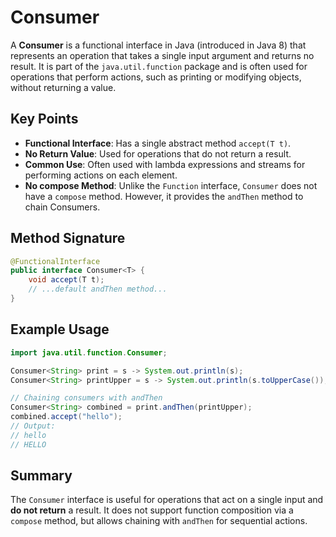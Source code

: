# Consumer

A **Consumer** is a functional interface in Java (introduced in Java 8) that represents an operation that takes a single input argument and returns no result. It is part of the `java.util.function` package and is often used for operations that perform actions, such as printing or modifying objects, without returning a value.

## Key Points
- **Functional Interface**: Has a single abstract method `accept(T t)`.
- **No Return Value**: Used for operations that do not return a result.
- **Common Use**: Often used with lambda expressions and streams for performing actions on each element.
- **No compose Method**: Unlike the `Function` interface, `Consumer` does not have a `compose` method. However, it provides the `andThen` method to chain Consumers.

## Method Signature
```java
@FunctionalInterface
public interface Consumer<T> {
    void accept(T t);
    // ...default andThen method...
}
```

## Example Usage
```java
import java.util.function.Consumer;

Consumer<String> print = s -> System.out.println(s);
Consumer<String> printUpper = s -> System.out.println(s.toUpperCase());

// Chaining consumers with andThen
Consumer<String> combined = print.andThen(printUpper);
combined.accept("hello");
// Output:
// hello
// HELLO
```

## Summary
The `Consumer` interface is useful for operations that act on a single input and **do not return** a result. It does not support function composition via a `compose` method, but allows chaining with `andThen` for sequential actions.